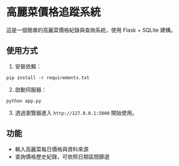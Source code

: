 # 高麗菜價格追蹤系統

這是一個簡單的高麗菜價格紀錄與查詢系統，使用 Flask + SQLite 建構。

## 使用方式

1. 安裝依賴：
```
pip install -r requirements.txt
```

2. 啟動伺服器：
```
python app.py
```

3. 透過瀏覽器進入 `http://127.0.0.1:5000` 開始使用。

## 功能

- 輸入高麗菜每日價格與資料來源
- 查詢價格歷史紀錄，可依照日期區間篩選
